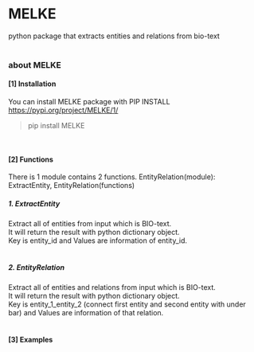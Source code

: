 # MELKE
python package that extracts entities and relations from bio-text
<br> <br>
### about MELKE
#### [1] Installation
You can install MELKE package with PIP INSTALL 
<br>https://pypi.org/project/MELKE/1/
> pip install MELKE
<br>

#### [2] Functions
There is 1 module contains 2 functions.
EntityRelation(module): ExtractEntity, EntityRelation(functions)
<br>
##### 1. ExtractEntity
Extract all of entities from input which is BIO-text. <br>
It will return the result with python dictionary object. <br>
Key is entity_id and Values are information of entity_id. <br> <br>
##### 2. EntityRelation
Extract all of entities and relations from input which is BIO-text. <br>
It will return the result with python dictionary object. <br>
Key is entity_1_entity_2 (connect first entity and second entity with under bar) and Values are information of that relation. <br> <br>

#### [3] Examples
